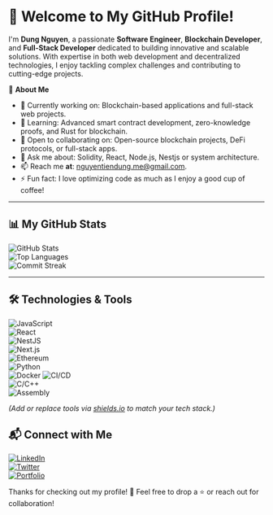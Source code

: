 # 👋 Welcome to My GitHub Profile!

I'm **Dung Nguyen**, a passionate **Software Engineer**, **Blockchain Developer**, and **Full-Stack Developer** dedicated to building innovative and scalable solutions. With expertise in both web development and decentralized technologies, I enjoy tackling complex challenges and contributing to cutting-edge projects.

🌟 **About Me**
- 🔭 Currently working on: Blockchain-based applications and full-stack web projects.
- 🌱 Learning: Advanced smart contract development, zero-knowledge proofs, and Rust for blockchain.
- 👯 Open to collaborating on: Open-source blockchain projects, DeFi protocols, or full-stack apps.
- 💬 Ask me about: Solidity, React, Node.js, Nestjs or system architecture.
- 📫 Reach me **at**: [nguyentiendung.me@gmail.com](mailto:nguyentiendung.me@gmail.com).
- ⚡ Fun fact: I love optimizing code as much as I enjoy a good cup of coffee!

---

## 📊 My GitHub Stats

![GitHub Stats](https://github-readme-stats.vercel.app/api?username=com/dungnguyen-art&show_icons=true&theme=dracula&hide_border=true&count_private=true)  
![Top Languages](https://github-readme-stats.vercel.app/api/top-langs/?username=com/dungnguyen-art&layout=com&compact&theme=true)  
![Commit Streak](https://github-readme-streak-stats.herokuapp.com/?user=dungnguyen-art&theme=com&theme=dracula&hide_border=true)

---

## 🛠️ Technologies & Tools

![JavaScript](https://img.shields.io/badge/-JavaScript-F7DF1E?logo=javascript&logoColor=black&style=flat)  
![React](https://img.shields.io/badge/-React-61DAFB?logo=react&logoColor=black&style=flat)  
![NestJS](https://img.shields.io/badge/-NestJS-E0234E?logo=nestjs&logoColor=white&style=flat)  
![Next.js](https://img.shields.io/badge/-Next.js-000000?logo=next.js&logoColor=white&style=flat)  
![Ethereum](https://img.shields.io/badge/-Ethereum-3C3C3D?logo=ethereum&logoColor=white&style=flat)  
![Python](https://img.shields.io/badge/-Python-3776AB?logo=python&logoColor=white&style=flat)  
![Docker](https://img.shields.io/badge/-Docker-2496ED?logo=docker&logoColor=white&style=flat)
![CI/CD](https://img.shields.io/badge/-CI%2FCD-0D1117?logo=github-actions&logoColor=white&style=flat)  
![C/C++](https://img.shields.io/badge/-C%2FC++-00599C?logo=c%2B%2B&logoColor=white&style=flat)  
![Assembly](https://img.shields.io/badge/-Assembly-6E4C13?logo=asm&logoColor=white&style=flat)

*(Add or replace tools via [shields.io](https://shields.io/) to match your tech stack.)*


## 📬 Connect with Me

[![LinkedIn](https://img.shields.io/badge/-LinkedIn-0077B5?logo=linkedin&logoColor=white)](https://www.linkedin.com/in/your-profile)  
[![Twitter](https://img.shields.io/badge/-Twitter-1DA1F2?logo=twitter&logoColor=white)](https://twitter.com/your-profile)  
[![Portfolio](https://img.shields.io/badge/-Portfolio-000000?logo=web&logoColor=white)](https://your-portfolio.com)

Thanks for checking out my profile! 🚀 Feel free to drop a ⭐ or reach out for collaboration!